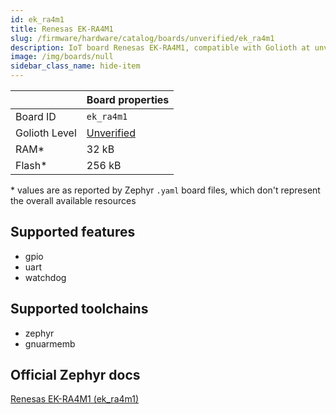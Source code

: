 ```yaml
---
id: ek_ra4m1
title: Renesas EK-RA4M1
slug: /firmware/hardware/catalog/boards/unverified/ek_ra4m1
description: IoT board Renesas EK-RA4M1, compatible with Golioth at unverified level.
image: /img/boards/null
sidebar_class_name: hide-item
---
```


[//]: # (This is an auto-generated file, do not edit! Changes to it will be lost upon re-generation)



|                | Board properties     |
| -------------  | -------------------- |
| Board ID       | `ek_ra4m1` |
| Golioth Level  | [Unverified](/firmware/hardware#unverified-boards) |
| RAM*           | 32 kB |
| Flash*         | 256 kB |

\* values are as reported by Zephyr `.yaml` board files, which don't represent the overall available resources



## Supported features

* gpio
* uart
* watchdog

## Supported toolchains

* zephyr
* gnuarmemb

## Official Zephyr docs

[Renesas EK-RA4M1 (ek_ra4m1)](https://docs.zephyrproject.org/latest/boards/renesas/ek_ra4m1/doc/index.html)
